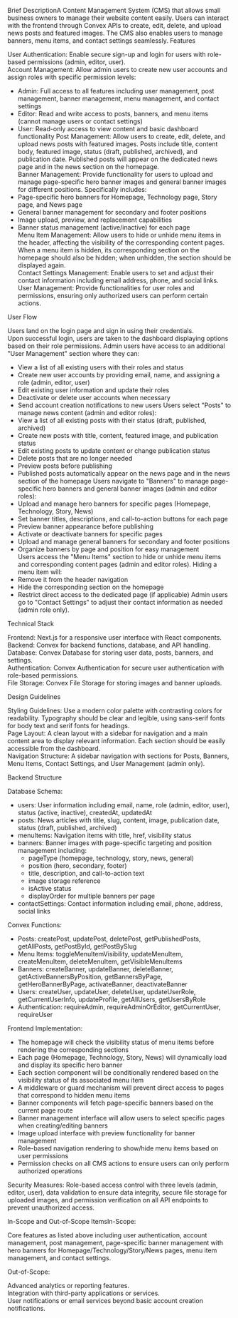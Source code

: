 Brief DescriptionA Content Management System (CMS) that allows small business owners to manage their website content easily. Users can interact with the frontend through Convex APIs to create, edit, delete, and upload news posts and featured images. The CMS also enables users to manage banners, menu items, and contact settings seamlessly.
Features  

User Authentication: Enable secure sign-up and login for users with role-based permissions (admin, editor, user).  
Account Management: Allow admin users to create new user accounts and assign roles with specific permission levels:
  - Admin: Full access to all features including user management, post management, banner management, menu management, and contact settings
  - Editor: Read and write access to posts, banners, and menu items (cannot manage users or contact settings)
  - User: Read-only access to view content and basic dashboard functionality
Post Management: Allow users to create, edit, delete, and upload news posts with featured images. Posts include title, content body, featured image, status (draft, published, archived), and publication date. Published posts will appear on the dedicated news page and in the news section on the homepage.  
Banner Management: Provide functionality for users to upload and manage page-specific hero banner images and general banner images for different positions. Specifically includes:
  - Page-specific hero banners for Homepage, Technology page, Story page, and News page
  - General banner management for secondary and footer positions
  - Image upload, preview, and replacement capabilities
  - Banner status management (active/inactive) for each page  
Menu Item Management: Allow users to hide or unhide menu items in the header, affecting the visibility of the corresponding content pages. When a menu item is hidden, its corresponding section on the homepage should also be hidden; when unhidden, the section should be displayed again.  
Contact Settings Management: Enable users to set and adjust their contact information including email address, phone, and social links.  
User Management: Provide functionalities for user roles and permissions, ensuring only authorized users can perform certain actions.

User Flow  

Users land on the login page and sign in using their credentials.  
Upon successful login, users are taken to the dashboard displaying options based on their role permissions.
Admin users have access to an additional "User Management" section where they can:
  - View a list of all existing users with their roles and status
  - Create new user accounts by providing email, name, and assigning a role (admin, editor, user)
  - Edit existing user information and update their roles
  - Deactivate or delete user accounts when necessary
  - Send account creation notifications to new users
Users select "Posts" to manage news content (admin and editor roles):
  - View a list of all existing posts with their status (draft, published, archived)
  - Create new posts with title, content, featured image, and publication status
  - Edit existing posts to update content or change publication status
  - Delete posts that are no longer needed
  - Preview posts before publishing
  - Published posts automatically appear on the news page and in the news section of the homepage
Users navigate to "Banners" to manage page-specific hero banners and general banner images (admin and editor roles):
  - Upload and manage hero banners for specific pages (Homepage, Technology, Story, News)
  - Set banner titles, descriptions, and call-to-action buttons for each page
  - Preview banner appearance before publishing
  - Activate or deactivate banners for specific pages
  - Upload and manage general banners for secondary and footer positions
  - Organize banners by page and position for easy management  
Users access the "Menu Items" section to hide or unhide menu items and corresponding content pages (admin and editor roles). Hiding a menu item will:
  - Remove it from the header navigation
  - Hide the corresponding section on the homepage
  - Restrict direct access to the dedicated page (if applicable)
Admin users go to "Contact Settings" to adjust their contact information as needed (admin role only).

Technical Stack  

Frontend: Next.js for a responsive user interface with React components.  
Backend: Convex for backend functions, database, and API handling.  
Database: Convex Database for storing user data, posts, banners, and settings.  
Authentication: Convex Authentication for secure user authentication with role-based permissions.  
File Storage: Convex File Storage for storing images and banner uploads.

Design Guidelines  

Styling Guidelines: Use a modern color palette with contrasting colors for readability. Typography should be clear and legible, using sans-serif fonts for body text and serif fonts for headings.  
Page Layout: A clean layout with a sidebar for navigation and a main content area to display relevant information. Each section should be easily accessible from the dashboard.  
Navigation Structure: A sidebar navigation with sections for Posts, Banners, Menu Items, Contact Settings, and User Management (admin only).

Backend Structure  

Database Schema:
- users: User information including email, name, role (admin, editor, user), status (active, inactive), createdAt, updatedAt
- posts: News articles with title, slug, content, image, publication date, status (draft, published, archived)
- menuItems: Navigation items with title, href, visibility status
- banners: Banner images with page-specific targeting and position management including:
  * pageType (homepage, technology, story, news, general)
  * position (hero, secondary, footer)
  * title, description, and call-to-action text
  * image storage reference
  * isActive status
  * displayOrder for multiple banners per page
- contactSettings: Contact information including email, phone, address, social links

Convex Functions:
- Posts: createPost, updatePost, deletePost, getPublishedPosts, getAllPosts, getPostById, getPostBySlug
- Menu Items: toggleMenuItemVisibility, updateMenuItem, createMenuItem, deleteMenuItem, getVisibleMenuItems
- Banners: createBanner, updateBanner, deleteBanner, getActiveBannersByPosition, getBannersByPage, getHeroBannerByPage, activateBanner, deactivateBanner
- Users: createUser, updateUser, deleteUser, updateUserRole, getCurrentUserInfo, updateProfile, getAllUsers, getUsersByRole
- Authentication: requireAdmin, requireAdminOrEditor, getCurrentUser, requireUser

Frontend Implementation:
- The homepage will check the visibility status of menu items before rendering the corresponding sections
- Each page (Homepage, Technology, Story, News) will dynamically load and display its specific hero banner
- Each section component will be conditionally rendered based on the visibility status of its associated menu item
- A middleware or guard mechanism will prevent direct access to pages that correspond to hidden menu items
- Banner components will fetch page-specific banners based on the current page route
- Banner management interface will allow users to select specific pages when creating/editing banners
- Image upload interface with preview functionality for banner management
- Role-based navigation rendering to show/hide menu items based on user permissions
- Permission checks on all CMS actions to ensure users can only perform authorized operations

Security Measures: Role-based access control with three levels (admin, editor, user), data validation to ensure data integrity, secure file storage for uploaded images, and permission verification on all API endpoints to prevent unauthorized access.

In-Scope and Out-of-Scope ItemsIn-Scope:  

Core features as listed above including user authentication, account management, post management, page-specific banner management with hero banners for Homepage/Technology/Story/News pages, menu item management, and contact settings.

Out-of-Scope:  

Advanced analytics or reporting features.  
Integration with third-party applications or services.  
User notifications or email services beyond basic account creation notifications.

